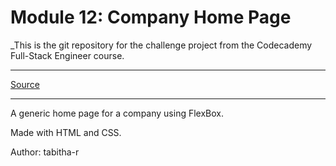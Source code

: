 # Module 12: Company Home Page
_This is the git repository for the challenge project from the Codecademy Full-Stack Engineer course.
***
[Source](https://www.codecademy.com/paths/full-stack-engineer-career-path/tracks/fscp-making-a-website-responsive/modules/fecp-challenge-project-company-home-page/projects/company-page-with-flexbox "Codecademy")
***
A generic home page for a company using FlexBox.

Made with HTML and CSS.

Author: tabitha-r